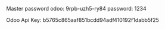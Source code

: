 Master password odoo: 9rpb-uzh5-ry84
password: 1234

Odoo Api Key: b5765c865aaf851bcdd94adf410192f1dabb5f25